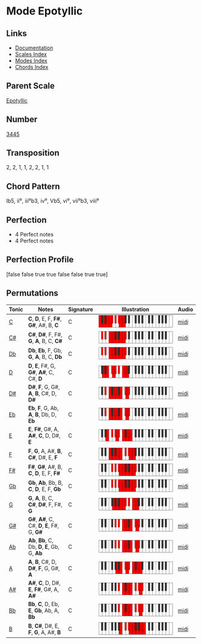 # Mode Epotyllic

## Links

- [Documentation](README.md)
- [Scales Index](Scales.md)
- [Modes Index](Modes.md)
- [Chords Index](Chords.md)

## Parent Scale

[Epotyllic](ScaleEpotyllic.md)

## Number

[3445](https://ianring.com/musictheory/scales/3445)

## Transposition

2, 2, 1, 1, 2, 2, 1, 1

## Chord Pattern

Ib5, ii⁰, iii⁰b3, iv⁰, Vb5, vi⁰, vii⁰b3, viii⁰

## Perfection

- 4 Perfect notes
- 4 Perfect notes

## Perfection Profile

[false false true true false false true true]

## Permutations

| Tonic | Notes | Signature | Illustration | Audio |
|-------|-------|-----------|--------------|-------|
| [C](ModeCNaturalEpotyllic.md) | **C**, **D**, E, F, **F#**, **G#**, A#, B, **C** | C | ![CNaturalEpotyllic](ModeCNaturalEpotyllic.png) | [midi](https://github.com/edipermadi/music/blob/main/docs/ModeCNaturalEpotyllic.mid?raw=true) |
| [C#](ModeCSharpEpotyllic.md) | **C#**, **D#**, F, F#, **G**, **A**, B, C, **C#** | C | ![CSharpEpotyllic](ModeCSharpEpotyllic.png) | [midi](https://github.com/edipermadi/music/blob/main/docs/ModeCSharpEpotyllic.mid?raw=true) |
| [Db](ModeDFlatEpotyllic.md) | **Db**, **Eb**, F, Gb, **G**, **A**, B, C, **Db** | C | ![DFlatEpotyllic](ModeDFlatEpotyllic.png) | [midi](https://github.com/edipermadi/music/blob/main/docs/ModeDFlatEpotyllic.mid?raw=true) |
| [D](ModeDNaturalEpotyllic.md) | **D**, **E**, F#, G, **G#**, **A#**, C, C#, **D** | C | ![DNaturalEpotyllic](ModeDNaturalEpotyllic.png) | [midi](https://github.com/edipermadi/music/blob/main/docs/ModeDNaturalEpotyllic.mid?raw=true) |
| [D#](ModeDSharpEpotyllic.md) | **D#**, **F**, G, G#, **A**, **B**, C#, D, **D#** | C | ![DSharpEpotyllic](ModeDSharpEpotyllic.png) | [midi](https://github.com/edipermadi/music/blob/main/docs/ModeDSharpEpotyllic.mid?raw=true) |
| [Eb](ModeEFlatEpotyllic.md) | **Eb**, **F**, G, Ab, **A**, **B**, Db, D, **Eb** | C | ![EFlatEpotyllic](ModeEFlatEpotyllic.png) | [midi](https://github.com/edipermadi/music/blob/main/docs/ModeEFlatEpotyllic.mid?raw=true) |
| [E](ModeENaturalEpotyllic.md) | **E**, **F#**, G#, A, **A#**, **C**, D, D#, **E** | C | ![ENaturalEpotyllic](ModeENaturalEpotyllic.png) | [midi](https://github.com/edipermadi/music/blob/main/docs/ModeENaturalEpotyllic.mid?raw=true) |
| [F](ModeFNaturalEpotyllic.md) | **F**, **G**, A, A#, **B**, **C#**, D#, E, **F** | C | ![FNaturalEpotyllic](ModeFNaturalEpotyllic.png) | [midi](https://github.com/edipermadi/music/blob/main/docs/ModeFNaturalEpotyllic.mid?raw=true) |
| [F#](ModeFSharpEpotyllic.md) | **F#**, **G#**, A#, B, **C**, **D**, E, F, **F#** | C | ![FSharpEpotyllic](ModeFSharpEpotyllic.png) | [midi](https://github.com/edipermadi/music/blob/main/docs/ModeFSharpEpotyllic.mid?raw=true) |
| [Gb](ModeGFlatEpotyllic.md) | **Gb**, **Ab**, Bb, B, **C**, **D**, E, F, **Gb** | C | ![GFlatEpotyllic](ModeGFlatEpotyllic.png) | [midi](https://github.com/edipermadi/music/blob/main/docs/ModeGFlatEpotyllic.mid?raw=true) |
| [G](ModeGNaturalEpotyllic.md) | **G**, **A**, B, C, **C#**, **D#**, F, F#, **G** | C | ![GNaturalEpotyllic](ModeGNaturalEpotyllic.png) | [midi](https://github.com/edipermadi/music/blob/main/docs/ModeGNaturalEpotyllic.mid?raw=true) |
| [G#](ModeGSharpEpotyllic.md) | **G#**, **A#**, C, C#, **D**, **E**, F#, G, **G#** | C | ![GSharpEpotyllic](ModeGSharpEpotyllic.png) | [midi](https://github.com/edipermadi/music/blob/main/docs/ModeGSharpEpotyllic.mid?raw=true) |
| [Ab](ModeAFlatEpotyllic.md) | **Ab**, **Bb**, C, Db, **D**, **E**, Gb, G, **Ab** | C | ![AFlatEpotyllic](ModeAFlatEpotyllic.png) | [midi](https://github.com/edipermadi/music/blob/main/docs/ModeAFlatEpotyllic.mid?raw=true) |
| [A](ModeANaturalEpotyllic.md) | **A**, **B**, C#, D, **D#**, **F**, G, G#, **A** | C | ![ANaturalEpotyllic](ModeANaturalEpotyllic.png) | [midi](https://github.com/edipermadi/music/blob/main/docs/ModeANaturalEpotyllic.mid?raw=true) |
| [A#](ModeASharpEpotyllic.md) | **A#**, **C**, D, D#, **E**, **F#**, G#, A, **A#** | C | ![ASharpEpotyllic](ModeASharpEpotyllic.png) | [midi](https://github.com/edipermadi/music/blob/main/docs/ModeASharpEpotyllic.mid?raw=true) |
| [Bb](ModeBFlatEpotyllic.md) | **Bb**, **C**, D, Eb, **E**, **Gb**, Ab, A, **Bb** | C | ![BFlatEpotyllic](ModeBFlatEpotyllic.png) | [midi](https://github.com/edipermadi/music/blob/main/docs/ModeBFlatEpotyllic.mid?raw=true) |
| [B](ModeBNaturalEpotyllic.md) | **B**, **C#**, D#, E, **F**, **G**, A, A#, **B** | C | ![BNaturalEpotyllic](ModeBNaturalEpotyllic.png) | [midi](https://github.com/edipermadi/music/blob/main/docs/ModeBNaturalEpotyllic.mid?raw=true) |
